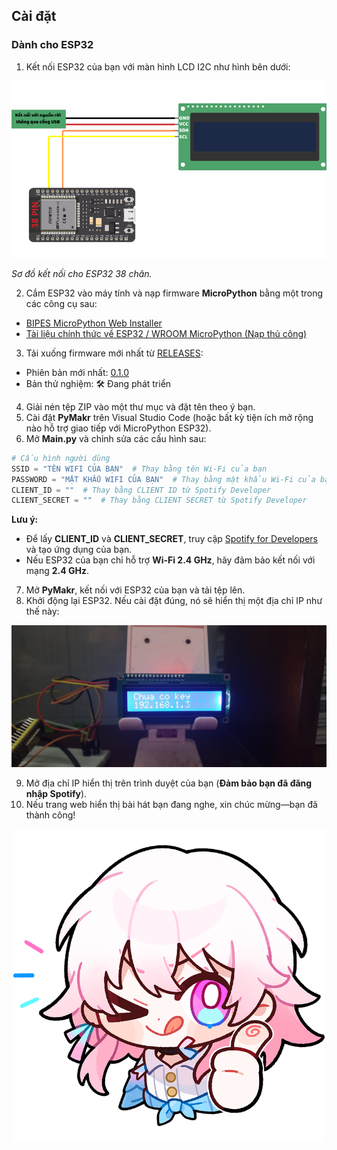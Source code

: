 ## Cài đặt
### Dành cho ESP32

1. Kết nối ESP32 của bạn với màn hình LCD I2C như hình bên dưới:
<p align="center">
  <img src="../../../docs/assets/images/diagram/vi/esp32_diagram-vi.png\" alt="Sơ đồ kết nối ESP32">
</p>

*Sơ đồ kết nối cho ESP32 38 chân.*

2. Cắm ESP32 vào máy tính và nạp firmware **MicroPython** bằng một trong các công cụ sau:
- [BIPES MicroPython Web Installer](https://bipes.net.br/flash/esp-web-tools/)
- [Tài liệu chính thức về ESP32 / WROOM MicroPython (Nạp thủ công)](https://micropython.org/download/ESP32_GENERIC/)

3. Tải xuống firmware mới nhất từ [RELEASES](https://github.com/chezzakowo/ArduinoThing/releases):
- Phiên bản mới nhất: [0.1.0](https://github.com/chezzakowo/ArduinoThing/releases/download/0.1.0/ArduinoThing-ESP32_0.1.0-EN.zip)
- Bản thử nghiệm: 🛠️ Đang phát triển

4. Giải nén tệp ZIP vào một thư mục và đặt tên theo ý bạn.
5. Cài đặt **PyMakr** trên Visual Studio Code (hoặc bất kỳ tiện ích mở rộng nào hỗ trợ giao tiếp với MicroPython ESP32).
6. Mở **Main.py** và chỉnh sửa các cấu hình sau:
```python
# Cấu hình người dùng
SSID = "TÊN WIFI CỦA BẠN"  # Thay bằng tên Wi-Fi của bạn
PASSWORD = "MẬT KHẨU WIFI CỦA BẠN"  # Thay bằng mật khẩu Wi-Fi của bạn
CLIENT_ID = ""  # Thay bằng CLIENT ID từ Spotify Developer
CLIENT_SECRET = ""  # Thay bằng CLIENT SECRET từ Spotify Developer
```
**Lưu ý:**
- Để lấy **CLIENT_ID** và **CLIENT_SECRET**, truy cập [Spotify for Developers](https://developer.spotify.com/) và tạo ứng dụng của bạn.
- Nếu ESP32 của bạn chỉ hỗ trợ **Wi-Fi 2.4 GHz**, hãy đảm bảo kết nối với mạng **2.4 GHz**.

7. Mở **PyMakr**, kết nối với ESP32 của bạn và tải tệp lên.
8. Khởi động lại ESP32. Nếu cài đặt đúng, nó sẽ hiển thị một địa chỉ IP như thế này:
<p align="center">
  <img src="../../../docs/assets/images/not-auth.jpg" alt="Yêu cầu ủy quyền Spotify">
</p>

9. Mở địa chỉ IP hiển thị trên trình duyệt của bạn (**Đảm bảo bạn đã đăng nhập Spotify**).
10. Nếu trang web hiển thị bài hát bạn đang nghe, xin chúc mừng—bạn đã thành công!
<p align="center">
  <!-- <img src="../../../docs/assets/images/March7th/March7th_3.png" alt="Đang phát trên Spotify"> -->
  <img src="../../../docs/assets/images/March7th/March7th_3.png" width="500" height="500" alt="Đang phát trên Spotify">
</p>
